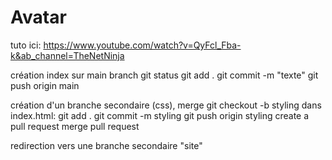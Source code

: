 # Avatar
tuto ici: https://www.youtube.com/watch?v=QyFcl_Fba-k&ab_channel=TheNetNinja

création index sur main branch
    git status
    git add .
    git commit -m "texte"
    git push origin main

création d'un branche secondaire (css), merge
    git checkout -b styling
    dans index.html: <link rel="stylesheet" href="styles.css">
    git add .
    git commit -m styling
    git push origin styling
    create a pull request
    merge pull request


redirection vers une branche secondaire "site"

